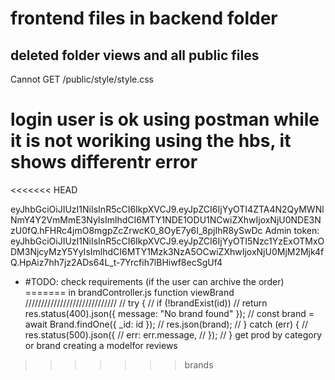 # frontend files in backend folder
## deleted folder views and all public files

Cannot GET /public/style/style.css

login user is ok using postman
while it is not woriking using the hbs, it shows differentr error
===========================================================
<<<<<<< HEAD

eyJhbGciOiJIUzI1NiIsInR5cCI6IkpXVCJ9.eyJpZCI6IjYyOTI4ZTA4N2QyMWNlNmY4Y2VmMmE3NyIsImlhdCI6MTY1NDE1ODU1NCwiZXhwIjoxNjU0NDE3NzU0fQ.hFHRc4jmO8mgpZcZrwcK0_8OyE7y6I_8pjIhR8ySwDc
Admin token:
eyJhbGciOiJIUzI1NiIsInR5cCI6IkpXVCJ9.eyJpZCI6IjYyOTI5Nzc1YzExOTMxODM3NjcyMzY5YyIsImlhdCI6MTY1Mzk3NzA5OCwiZXhwIjoxNjU0MjM2Mjk4fQ.HpAiz7hh7jz2ADs64L_t-7Yrcfih7lBHiwf8ecSgUf4

 * #TODO: check requirements (if the user can archive the order)
=======
in brandController.js
function viewBrand
  /////////////////////////////
  // try {
  //   if (!brandExist(id))
  //     return res.status(400).json({ message: "No brand found" });
  //   const brand = await Brand.findOne({ _id: id });
  //   res.json(brand);
  // } catch (err) {
  //   res.status(500).json({
  //     err: err.message,
  //   });
  // }
get prod by category or brand
creating a modelfor reviews

>>>>>>> brands
